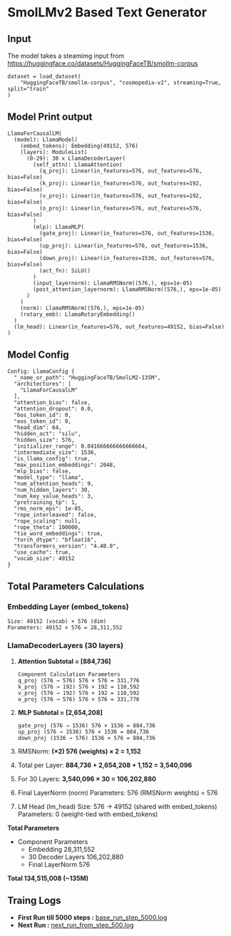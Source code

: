 # SmolLMv2 Based Text Generator

## Input

The model takes a steamimg input from https://huggingface.co/datasets/HuggingFaceTB/smollm-corpus

    dataset = load_dataset(
        "HuggingFaceTB/smollm-corpus", "cosmopedia-v2", streaming=True, split="train"
    )

## Model Print output

```
LlamaForCausalLM(
  (model): LlamaModel(
    (embed_tokens): Embedding(49152, 576)
    (layers): ModuleList(
      (0-29): 30 x LlamaDecoderLayer(
        (self_attn): LlamaAttention(
          (q_proj): Linear(in_features=576, out_features=576, bias=False)
          (k_proj): Linear(in_features=576, out_features=192, bias=False)
          (v_proj): Linear(in_features=576, out_features=192, bias=False)
          (o_proj): Linear(in_features=576, out_features=576, bias=False)
        )
        (mlp): LlamaMLP(
          (gate_proj): Linear(in_features=576, out_features=1536, bias=False)
          (up_proj): Linear(in_features=576, out_features=1536, bias=False)
          (down_proj): Linear(in_features=1536, out_features=576, bias=False)
          (act_fn): SiLU()
        )
        (input_layernorm): LlamaRMSNorm((576,), eps=1e-05)
        (post_attention_layernorm): LlamaRMSNorm((576,), eps=1e-05)
      )
    )
    (norm): LlamaRMSNorm((576,), eps=1e-05)
    (rotary_emb): LlamaRotaryEmbedding()
  )
  (lm_head): Linear(in_features=576, out_features=49152, bias=False)
)
```

## Model Config

```
Config: LlamaConfig {
  "_name_or_path": "HuggingFaceTB/SmolLM2-135M",
  "architectures": [
    "LlamaForCausalLM"
  ],
  "attention_bias": false,
  "attention_dropout": 0.0,
  "bos_token_id": 0,
  "eos_token_id": 0,
  "head_dim": 64,
  "hidden_act": "silu",
  "hidden_size": 576,
  "initializer_range": 0.041666666666666664,
  "intermediate_size": 1536,
  "is_llama_config": true,
  "max_position_embeddings": 2048,
  "mlp_bias": false,
  "model_type": "llama",
  "num_attention_heads": 9,
  "num_hidden_layers": 30,
  "num_key_value_heads": 3,
  "pretraining_tp": 1,
  "rms_norm_eps": 1e-05,
  "rope_interleaved": false,
  "rope_scaling": null,
  "rope_theta": 100000,
  "tie_word_embeddings": true,
  "torch_dtype": "bfloat16",
  "transformers_version": "4.48.0",
  "use_cache": true,
  "vocab_size": 49152
}

```

## Total Parameters Calculations

### Embedding Layer (embed_tokens)

    Size: 49152 (vocab) × 576 (dim)
    Parameters: 49152 × 576 = 28,311,552

### LlamaDecoderLayers (30 layers)

1.  **Attention Subtotal = [884,736]**

        Component Calculation Parameters
        q_proj (576 → 576) 576 × 576 = 331,776
        k_proj (576 → 192) 576 × 192 = 110,592
        v_proj (576 → 192) 576 × 192 = 110,592
        o_proj (576 → 576) 576 × 576 = 331,776

2.  **MLP Subtotal = [2,654,208]**

        gate_proj (576 → 1536) 576 × 1536 = 884,736
        up_proj (576 → 1536) 576 × 1536 = 884,736
        down_proj (1536 → 576) 1536 × 576 = 884,736

3.  RMSNorm: **(×2) 576 (weights) × 2 = 1,152**
4.  Total per Layer: **884,736 + 2,654,208 + 1,152 = 3,540,096**
5.  For 30 Layers:
    **3,540,096 × 30 = 106,202,880**

6.  Final LayerNorm (norm)
    Parameters: 576 (RMSNorm weights) = 576

7.  LM Head (lm_head)
    Size: 576 → 49152 (shared with embed_tokens)
    Parameters: 0 (weight-tied with embed_tokens)

**Total Parameters**

- Component Parameters
  - Embedding 28,311,552
  - 30 Decoder Layers 106,202,880
  - Final LayerNorm 576

**Total 134,515,008 (~135M)**

## Traing Logs

- **First Run till 5000 steps :** [base_run_step_5000.log](base_run_step_5000.log)
- **Next Run :** [next_run_from_step_500.log](next_run_from_step_500.log)
